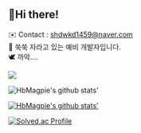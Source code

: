 <h2>🌟Hi there!</h2>

<span>✉️ Contact : shdwkd1459@naver.com</span><br>
<span>🌱 쑥쑥 자라고 있는 예비 개발자입니다.</span><br>
<span>🕊️ 까악....</span><br>

<a href="https://hb777.tistory.com/" target="_blank">
  <img src="https://img.shields.io/badge/Tistory-000000?style=flat-square&logo=Tistory&logoColor=white"/>
</a>

![HbMagpie's github stats'](https://github-readme-stats.vercel.app/api?username=HbMagpie&theme=github_dark&show_icons=true)

[![HbMagpie's github stats'](https://github-readme-stats.vercel.app/api/top-langs/?username=HbMagpie&theme=github_dark&show_icons=true&border_color=ffffff&title_color=5a9bfc&icon_color=5a9bfc&layout=compact)](https://github.com/HbMagpie)

[![Solved.ac Profile](http://mazassumnida.wtf/api/v2/generate_badge?boj=fpahs3242)](https://solved.ac/fpahs3242/)
